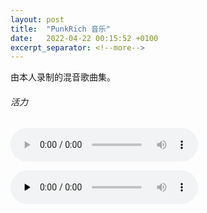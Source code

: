 ```yaml
---
layout: post
title:  "PunkRich 音乐"
date:   2022-04-22 00:15:52 +0100
excerpt_separator: <!--more-->
---
```


由本人录制的混音歌曲集。

<!--more-->

###### 活力

<audio
        controls
        src="../assets/audio/pr01.wav">
            Your browser does not support the
            <code>audio</code> element.
    </audio>

<audio id="audio" controls="" preload="none">
      <source id="wav" src="../assets/audio/pr01.wav">
</audio>
